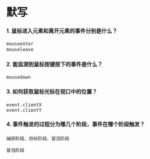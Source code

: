 # 默写

#### 1. 鼠标进入元素和离开元素的事件分别是什么？

```js
mouseenter
mouseleave
```





#### 2. 能监测到鼠标按键按下的事件是什么？

```
mousedown
```





#### 3. 如何获取鼠标光标在视口中的位置？

```
event.clientX
event.clientY
```





#### 4. 事件触发的过程分为哪几个阶段，事件在哪个阶段触发？

```
捕获阶段、目标阶段、冒泡阶段

冒泡阶段
```



